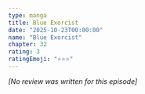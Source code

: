 ```yaml
---
type: manga
title: Blue Exorcist
date: "2025-10-23T00:00:00"
name: "Blue Exorcist"
chapter: 32
rating: 3
ratingEmoji: "⭐️⭐️⭐️"
---
```


_[No review was written for this episode]_